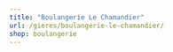 ```yaml
---
title: "Boulangerie Le Chamandier"
url: /gieres/boulangerie-le-chamandier/
shop: boulangerie
---
```

